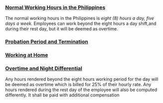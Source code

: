 ### <a href="https://blr.dole.gov.ph/2014/12/11/book-iii-conditions-of-employment/"> Normal Working Hours in the Philippines </a>

The normal working hours in the Philippines is *eight (8) hours a day, five days a week.*
Employees can work beyond the eight hours a day shift,and during their rest day, but it will be deemed as overtime.


### <a href="https://blr.dole.gov.ph/2014/12/11/book-vi-post-employment/"> Probation Period and Termination </a>


### <a href="https://www.dole.gov.ph/php_assets/uploads/2019/04/DO-202-19-Implementing-Rules-and-Reulations-of-Republic-Act-No.-11165-otherwise-known-as-the-Telecommuting-Act.pdf"> Working at Home </a>

### <a href="https://blr.dole.gov.ph/2014/12/11/book-iii-conditions-of-employment/"> Overtime and Night Differential </a>

Any hours rendered beyond the eight hours working period for the day will be deemed as overtime which is billed for 25% of their hourly rate.
Any hours rendered during the rest day of the employee will also be computed differently. It shall be paid with additional compensation
